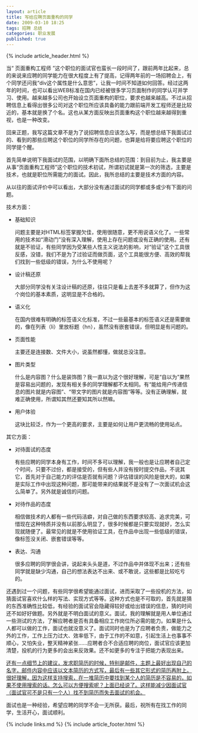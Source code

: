 ```yaml
---
layout: article
title: 写给应聘页面重构的同学
date: 2009-03-10 18:25
tags: 招聘 总结
categories: 职业发展
published: true
---
```


{% include article_header.html %}

当“ 页面重构工程师 ”这个职位的面试官也蛮长一段时间了，跟前两年比起来，总的来说来应聘的同学能力在很大程度上有了提高，记得两年前的一场招聘会上，有个同学还问我“div这个属性是什么意思”，让我一时间不知道如何回答。经过这两年的时间，也可以看出WEB标准在国内已经被很多学习页面制作的同学认可并学习、使用。越来越多公司也开始设立页面重构的职位，要求也越来越高。不过从招聘信息上看得出很多公司对这个职位所应该具备的能力跟前端开发工程师还是比较近的，基本就是换了个名。这也从某方面反映出页面重构这个职位越来越得到重视，也是一种改变。

回来正题，我写这篇文章不是为了说招聘信息应该怎么写，而是想总结下我面试过的、看到的那些应聘这个职位的同学所存在的问题，也算是给将要应聘这个职位的同学提个醒。

首先简单说明下我面试的范围，以明确下面所总结的范围：到目前为止，我主要是从事“页面重构工程师”这个职位的技术初试，所谓初试就是第一次的筛选，主要是技术，也就是职位所需能力的面试。因此，我所总结的主要是技术方面的内容。

从以往的面试评价中可以看出，大部分没有通过面试的同学都或多或少有下面的问题。

技术方面：

- 基础知识
	
	问题主要是对HTML标签掌握欠佳，使用很随意，更不用说语义化了。一些常用的技术如“滑动门”没有深入理解，使用上存在问题或没有正确的使用。还有就是不验证，有些同学因为受某些人性主义说法的影响，对“验证”这个工具很反感，没错，我们不是为了过验证而做页面，这个工具能很方便、高效的帮我们找到一些低级的错误，为什么不使用呢？
- 设计稿还原
	
	大部分同学没有关注设计稿的还原，往往只是看上去差不多就算了，但作为这个岗位的基本素质，这明显是不合格的。
- 语义化

	在国内很难有明确的标签语义化标准，不过一些最基本的标签语义还是需要做的，像在列表（li）里放标题（hn），虽然没有嵌套错误，但明显是有问题的。
- 页面性能
	
	主要还是连接数、文件大小，说虽然都懂，做就总没注意。
- 图片类型
	
	什么是内容图？什么是装饰图？我一直以为这个很好理解，可是“自以为”果然是容易出问题的，发现有相关多的同学理解都不太相同。有“能给用户传递信息的图片就是内容图”、“带文字的图片就是内容图”等等。没有正确理解，就难正确使用，所谓知其然还要知其所以然嘛。
- 用户体验
	
	这块比较泛，作为一个更高的要求，主要是如何让用户更流畅的使用站点。

其它方面：

- 对待面试的态度
	
	有些应聘的同学本身有工作，时间不多可以理解，我一般也是让应聘者自己定个时间，只要不过份，都是接受的，但有些人并没有按时提交作品，不说其它，首先对于自己能力的评估是否就有问题？评估错误的风险是很大的，如果是实际工作中出现这种问题，那可能带来的结果就不是没有了一次面试机会这么简单了。另外就是诚信的问题。
- 对待作品的态度
	
	相信做技术的人都有一些代码洁癖，对自己做的东西要求较高、追求完美，可惜现在这种特质并没有以前那么明显了，很多时候都是只要实现就好，怎么实现就随便了。最常见的就是不使用验证工具，在作品中出现一些低级的错误，像标签没关闭、嵌套错误等等。
- 表达、沟通
	
	很多应聘的同学很会讲，说起来头头是道，不过作品中并体现不出来；还有些同学就是缺少沟通，自己的想法表达不出来、或不敢说，这些都是比较吃亏的。

还遇到过一个问题，有些同学很希望能通过面试，进而采取了一些投机的方法，如猜面试官喜欢什么样的写法、实现方式等等。这种方式也是不可取的，首先就是猜的东西准确性比较低，有经验的面试官会隐藏得较好或给出错误的信息，猜的时间还不如好好做题。另外就是不明白面试的意义。面试，我的理解就是用人单位通过一些测试的方法，了解应聘者是否有具备相应工作岗位所必需的能力。如果是什么人都可以做的工作，面试也就没意义了。面试同时也是为了应聘者负责，做能力之外的工作，工作上压力过大、效率低下，由于工作的不如意，引起生活上也事事不顺心，又怕失业，整天精神紧张……应聘者合不合适应聘的岗位，面试官应该更加清楚，投机的行为更多的会出来反效果。还不如更多的专注于把能力表现出来。

<ins datetime="2009-3-11">还有一点细节上的建议，发求职简历的时候，特别是邮件，主题上最好出现自己的名字，邮件内容中应该以文本简历的方式写，最后有一些其它形式的简历再附上。很好理解，因为这样支持搜索，在一堆简历中要找到某个人的简历是不容易的，如果不使用搜索的话。怎么可以方便搜索呢？上面已经说了。这样能减少因面试官（面试官可不是只有一个人）找不到简历而失去面试的机会。</ins>

面试也是一种经验，希望应聘的同学不会一无所获。最后，祝所有在找工作的同学，生活开心，面试顺利。

{% include links.md %}
{% include article_footer.html %}
